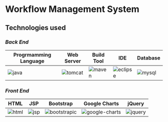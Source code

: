 
# Workflow Management System
## Technologies used

### <i>Back End</i>
| Progrmamming Language  | Web Server | Build Tool | IDE      | Database |
| --------- | ---------- | ---------- | -------- | -------- |
| ![java](https://user-images.githubusercontent.com/18742814/26996320-827103b4-4d69-11e7-9f43-53257727f114.png) | ![tomcat](https://user-images.githubusercontent.com/18742814/26996396-dd05de94-4d69-11e7-9b07-c17b43e23341.png) | ![maven](https://user-images.githubusercontent.com/18742814/26996414-f722e312-4d69-11e7-9b45-a8bd2ae52c3c.png) | ![eclipse](https://user-images.githubusercontent.com/18742814/26996431-1959dc92-4d6a-11e7-924c-87d16f0bdc49.png) | ![mysql](https://user-images.githubusercontent.com/18742814/26996444-306feed0-4d6a-11e7-8473-6369a5058205.png) |



### <i>Front End</i>
|  HTML   |  JSP    | Bootstrap | Google Charts    | jQuery |
| -------- | ------ | ------------ | --------- | ---------|
| ![html](https://user-images.githubusercontent.com/18742814/26996468-5074ac20-4d6a-11e7-9946-0caaef2693d0.png) | ![jsp](https://user-images.githubusercontent.com/18742814/26996806-eea818ee-4d6c-11e7-9b50-c329c25f9b06.png) | ![bootstrapic](https://user-images.githubusercontent.com/18742814/26996489-788e210a-4d6a-11e7-8e42-7ccd9cf9299e.png) | ![google-charts](https://user-images.githubusercontent.com/18742814/27045691-a3e5219c-4f99-11e7-864c-fed6d0ef2a69.png) | ![jquery](https://user-images.githubusercontent.com/18742814/27045613-56836d64-4f99-11e7-9cca-af28f9ad0b68.png) |

   
